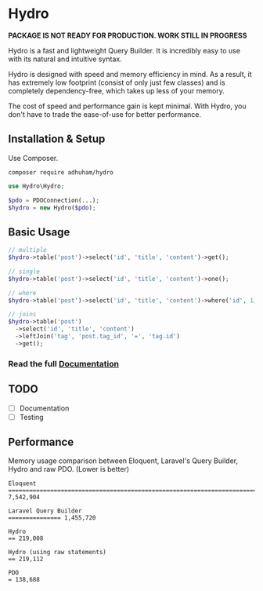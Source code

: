 # Hydro
**PACKAGE IS NOT READY FOR PRODUCTION. WORK STILL IN PROGRESS**

Hydro is a fast and lightweight Query Builder. It is incredibly easy to use with its natural and intuitive syntax.

Hydro is designed with speed and memory efficiency in mind. As a result, it has extremely low footprint (consist of only just few classes) and is completely dependency-free, which takes up less of your memory.

The cost of speed and performance gain is kept minimal. With Hydro, you don't have to trade the ease-of-use for better performance.

## Installation & Setup
Use Composer.
```
composer require adhuham/hydro
```

```php
use Hydro\Hydro;

$pdo = PDOConnection(...);
$hydro = new Hydro($pdo);
```

## Basic Usage
```php
// multiple
$hydro->table('post')->select('id', 'title', 'content')->get();

// single
$hydro->table('post')->select('id', 'title', 'content')->one();

// where
$hydro->table('post')->select('id', 'title', 'content')->where('id', 1)->get();

// joins
$hydro->table('post')
  ->select('id', 'title', 'content')
  ->leftJoin('tag', 'post.tag_id', '=', 'tag.id')
  ->get();
```
### Read the full [Documentation](https://github.com/adhuham/hydro/wiki)

## TODO
- [ ] Documentation
- [ ] Testing

## Performance
Memory usage comparison between Eloquent, Laravel's Query Builder, Hydro and raw PDO. (Lower is better)
```
Eloquent
==============================================================================  7,542,904

Laravel Query Builder
=============== 1,455,720

Hydro 
== 219,008

Hydro (using raw statements)
== 219,112

PDO
= 138,688
```
